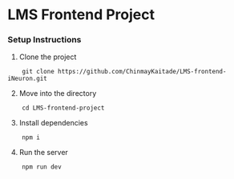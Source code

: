 # LMS Frontend Project

### Setup Instructions

1. Clone the project

```
    git clone https://github.com/ChinmayKaitade/LMS-frontend-iNeuron.git
```

2. Move into the directory

```
    cd LMS-frontend-project
```

3. Install dependencies

```
    npm i
```

4. Run the server

```
    npm run dev
```